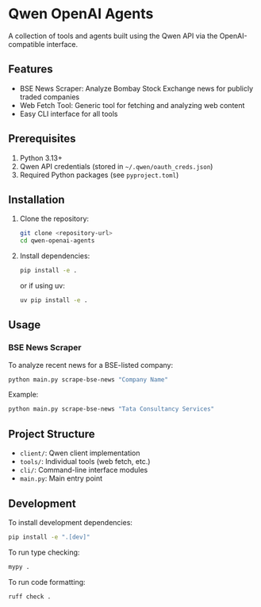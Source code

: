 # Qwen OpenAI Agents

A collection of tools and agents built using the Qwen API via the OpenAI-compatible interface.

## Features

- BSE News Scraper: Analyze Bombay Stock Exchange news for publicly traded companies
- Web Fetch Tool: Generic tool for fetching and analyzing web content
- Easy CLI interface for all tools

## Prerequisites

1. Python 3.13+
2. Qwen API credentials (stored in `~/.qwen/oauth_creds.json`)
3. Required Python packages (see `pyproject.toml`)

## Installation

1. Clone the repository:
   ```bash
   git clone <repository-url>
   cd qwen-openai-agents
   ```

2. Install dependencies:
   ```bash
   pip install -e .
   ```
   or if using uv:
   ```bash
   uv pip install -e .
   ```

## Usage

### BSE News Scraper

To analyze recent news for a BSE-listed company:

```bash
python main.py scrape-bse-news "Company Name"
```

Example:
```bash
python main.py scrape-bse-news "Tata Consultancy Services"
```

## Project Structure

- `client/`: Qwen client implementation
- `tools/`: Individual tools (web fetch, etc.)
- `cli/`: Command-line interface modules
- `main.py`: Main entry point

## Development

To install development dependencies:
```bash
pip install -e ".[dev]"
```

To run type checking:
```bash
mypy .
```

To run code formatting:
```bash
ruff check .
```